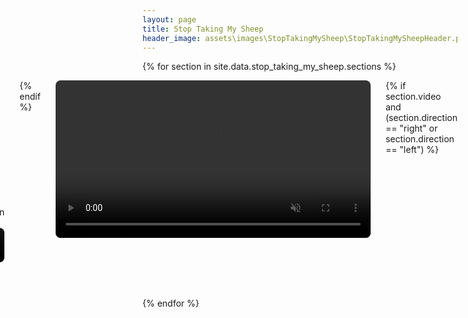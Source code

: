 ```yaml
---
layout: page
title: Stop Taking My Sheep
header_image: assets\images\StopTakingMySheep\StopTakingMySheepHeader.png
---
```


<style>
.responsive-flex {
  display: flex;
  align-items: flex-start;
  gap: 24px;
  margin-bottom: 40px;
}
.responsive-flex video {
  border-radius: 8px;
  flex-shrink: 0;
  max-width: 100%;
  height: auto;
}
@media (max-width: 900px) {
  .responsive-flex {
    flex-direction: column !important;
    gap: 16px;
  }
  .responsive-flex video {
    width: 100% !important;
    max-width: 100%;
  }
}
</style>

{% for section in site.data.stop_taking_my_sheep.sections %}
  <div class="responsive-flex"{% if section.direction == "right" %} style="flex-direction: row-reverse;"{% endif %}>
  {% if section.video and (section.direction == "right" or section.direction == "left") %}
    <video src="{{ section.video }}" width="600" loop autoplay muted>
      Your browser does not support the video tag.
    </video>
  {% endif %}
    <div>
      <h3>{{ section.title }}</h3>
      {{ section.content | markdownify }}
        {% if section.video and section.direction == "below" %}
      <video src="{{ section.video }}" width="600" loop autoplay muted>
        Your browser does not support the video tag.
      </video>
  {% endif %}
    </div>
  </div>
{% endfor %}
